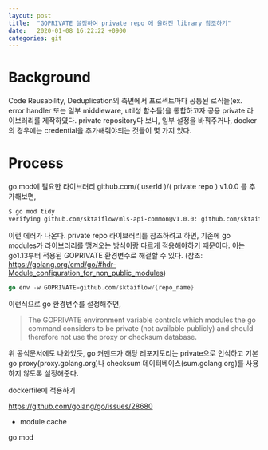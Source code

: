 ```yaml
---
layout: post
title:  "GOPRIVATE 설정하여 private repo 에 올려진 library 참조하기"
date:   2020-01-08 16:22:22 +0900
categories: git
---
```


# Background
Code Reusability, Deduplication의 측면에서 프로젝트마다 공통된 로직들(ex. error handler 또는 일부 middleware, util성 함수들)을 통합하고자 공용 private 라이브러리를 제작하였다. private repository다 보니, 일부 설정을 바꿔주거나, docker의 경우에는 credential을 추가해줘야되는 것들이 몇 가지 있다.

# Process
go.mod에 필요한 라이브러리 github.com/( userId )/( private repo ) v1.0.0 를 추가해보면,
~~~bash
$ go mod tidy
verifying github.com/sktaiflow/mls-api-common@v1.0.0: github.com/sktaiflow/mls-api-common@v1.0.0: reading https://sum.golang.org/lookup/github.com/sktaiflow/mls-api-common@v1.0.0: 410 Gone
~~~

이런 에러가 나온다. private repo 라이브러리를 참조하려고 하면, 기존에 go modules가 라이브러리를 땡겨오는 방식이랑 다르게 적용해야하기 때문이다.
이는 go1.13부터 적용된 GOPRIVATE 환경변수로 해결할 수 있다.
(참조: https://golang.org/cmd/go/#hdr-Module_configuration_for_non_public_modules)

~~~go
go env -w GOPRIVATE=github.com/sktaiflow/{repo_name}
~~~
이런식으로 go 환경변수를 설정해주면, 

> The GOPRIVATE environment variable controls which modules the go command considers to be private (not available publicly) and should therefore not use the proxy or checksum database.

위 공식문서에도 나와있듯, go 커맨드가 해당 레포지토리는 private으로 인식하고 기본 go proxy(proxy.golang.org)나 checksum 데이터베이스(sum.golang.org)를 사용하지 않도록 설정해준다. 

dockerfile에 적용하기

https://github.com/golang/go/issues/28680

- module cache

go mod 